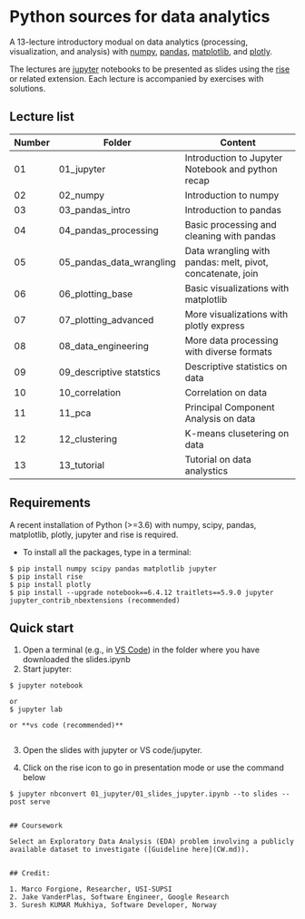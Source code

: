 # Python sources for data analytics
A 13-lecture introductory modual on data analytics (processing, visualization, and analysis) with [numpy](https://numpy.org/), 
[pandas](https://pandas.pydata.org/), [matplotlib](https://matplotlib.org/), and [plotly](https://plotly.com/python/).

<!-- The course consists in 13 lectures which should last about 1 hours each. --> 
The lectures are [jupyter](https://jupyter.org/) notebooks to be presented as slides using the [rise](https://rise.readthedocs.io/en/stable/) or related extension.
Each lecture is accompanied by exercises with solutions.

## Lecture list

| Number   | Folder                    | Content                                                     |
| ------   | ------------------------- | ------------------------------------------------------------| 
| 01       | 01_jupyter                |  Introduction to Jupyter Notebook and python recap          |
| 02       | 02_numpy                  |  Introduction to numpy                                      |
| 03       | 03_pandas_intro           |  Introduction to pandas                                     |
| 04       | 04_pandas_processing      |  Basic processing and cleaning with pandas                  |
| 05       | 05_pandas_data_wrangling  |  Data wrangling with pandas: melt, pivot, concatenate, join |
| 06       | 06_plotting_base          |  Basic visualizations with matplotlib                       |
| 07       | 07_plotting_advanced      |  More visualizations with plotly express                    |
| 08       | 08_data_engineering       |  More data processing with diverse formats                  |
| 09       | 09_descriptive statstics  |  Descriptive statistics on data                             |
| 10       | 10_correlation            |  Correlation on data                                        |
| 11       | 11_pca                    |  Principal Component Analysis on data                       |
| 12       | 12_clustering             |  K-means clusetering on data                                |
| 13       | 13_tutorial               |  Tutorial on data analystics                                |


## Requirements 

A recent installation of Python (>=3.6) with numpy, scipy, pandas, matplotlib, plotly, jupyter and rise is required.

* To install all the packages, type in a terminal:

``` 
$ pip install numpy scipy pandas matplotlib jupyter
$ pip install rise
$ pip install plotly
$ pip install --upgrade notebook==6.4.12 traitlets==5.9.0 jupyter jupyter_contrib_nbextensions (recommended)
```

## Quick start

1.  Open a terminal (e.g., in [VS Code](https://code.visualstudio.com/docs/datascience/jupyter-notebooks)) in the folder where you have downloaded the slides.ipynb
2.  Start jupyter:
```
$ jupyter notebook

or 
$ jupyter lab

or **vs code (recommended)**


```
3. Open the slides with jupyter or VS code/jupyter. 



4. Click on the rise icon to go in presentation mode or use the command below
```
$ jupyter nbconvert 01_jupyter/01_slides_jupyter.ipynb --to slides --post serve


## Coursework

Select an Exploratory Data Analysis (EDA) problem involving a publicly available dataset to investigate ([Guideline here](CW.md)).


## Credit: 

1. Marco Forgione, Researcher, USI-SUPSI
2. Jake VanderPlas, Software Engineer, Google Research
3. Suresh KUMAR Mukhiya, Software Developer, Norway
